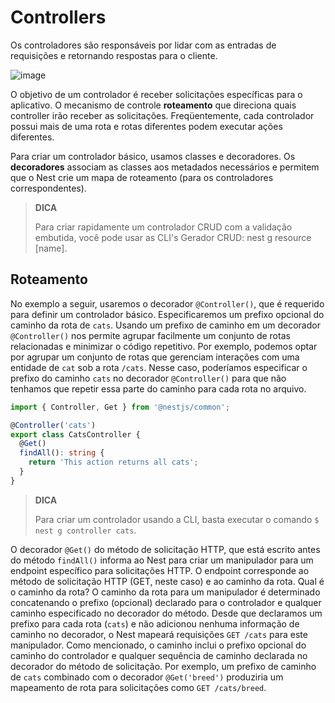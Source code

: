 # Controllers

Os controladores são responsáveis por lidar com as entradas de requisições e retornando respostas para o cliente.

![image](https://user-images.githubusercontent.com/22455192/219870456-7ae0f9a0-f4ff-4458-b7fe-446f0003bb29.png)

O objetivo de um controlador é receber solicitações específicas para o aplicativo. O mecanismo de controle **roteamento** que direciona quais controller irão receber as solicitações. Freqüentemente, cada controlador possui mais de uma rota e rotas diferentes podem executar ações diferentes.

Para criar um controlador básico, usamos classes e decoradores. Os **decoradores** associam as classes aos metadados necessários e permitem que o Nest crie um mapa de roteamento (para os controladores correspondentes).

> **DICA**
>
> Para criar rapidamente um controlador CRUD com a validação embutida, você pode usar as CLI's Gerador CRUD: nest g resource [name].

## Roteamento
No exemplo a seguir, usaremos o decorador `@Controller()`, que é requerido para definir um controlador básico. Especificaremos um prefixo opcional do caminho da rota de `cats`. Usando um prefixo de caminho em um decorador `@Controller()` nos permite agrupar facilmente um conjunto de rotas relacionadas e minimizar o código repetitivo. Por exemplo, podemos optar por agrupar um conjunto de rotas que gerenciam interações com uma entidade de `cat` sob a rota `/cats`. Nesse caso, poderíamos especificar o prefixo do caminho `cats` no decorador `@Controller()` para que não tenhamos que repetir essa parte do caminho para cada rota no arquivo.

```ts
import { Controller, Get } from '@nestjs/common';

@Controller('cats')
export class CatsController {
  @Get()
  findAll(): string {
    return 'This action returns all cats';
  }
}
```

> **DICA**
> 
> Para criar um controlador usando a CLI, basta executar o comando `$ nest g controller cats`.

O decorador `@Get()` do método de solicitação HTTP, que está escrito antes do método `findAll()` informa ao Nest para criar um manipulador para um endpoint específico para solicitações HTTP. O endpoint corresponde ao método de solicitação HTTP (GET, neste caso) e ao caminho da rota. Qual é o caminho da rota? O caminho da rota para um manipulador é determinado concatenando o prefixo (opcional) declarado para o controlador e qualquer caminho especificado no decorador do método. Desde que declaramos um prefixo para cada rota (`cats`) e não adicionou nenhuma informação de caminho no decorador, o Nest mapeará requisições `GET /cats` para este manipulador. Como mencionado, o caminho inclui o prefixo opcional do caminho do controlador e qualquer sequência de caminho declarada no decorador do método de solicitação. Por exemplo, um prefixo de caminho de `cats` combinado com o decorador `@Get('breed')` produziria um mapeamento de rota para solicitações como `GET /cats/breed`.
